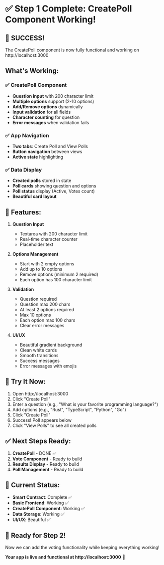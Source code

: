 # ✅ Step 1 Complete: CreatePoll Component Working!

## 🎉 SUCCESS!

The CreatePoll component is now fully functional and working on http://localhost:3000

## What's Working:

### ✅ CreatePoll Component
- **Question input** with 200 character limit
- **Multiple options** support (2-10 options)
- **Add/Remove options** dynamically
- **Input validation** for all fields
- **Character counting** for question
- **Error messages** when validation fails

### ✅ App Navigation
- **Two tabs**: Create Poll and View Polls
- **Button navigation** between views
- **Active state** highlighting

### ✅ Data Display
- **Created polls** stored in state
- **Poll cards** showing question and options
- **Poll status** display (Active, Votes count)
- **Beautiful card layout**

## 🎨 Features:

1. **Question Input**
   - Textarea with 200 character limit
   - Real-time character counter
   - Placeholder text

2. **Options Management**
   - Start with 2 empty options
   - Add up to 10 options
   - Remove options (minimum 2 required)
   - Each option has 100 character limit

3. **Validation**
   - Question required
   - Question max 200 chars
   - At least 2 options required
   - Max 10 options
   - Each option max 100 chars
   - Clear error messages

4. **UI/UX**
   - Beautiful gradient background
   - Clean white cards
   - Smooth transitions
   - Success messages
   - Error messages with emojis

## 📱 Try It Now:

1. Open http://localhost:3000
2. Click "Create Poll"
3. Enter a question (e.g., "What is your favorite programming language?")
4. Add options (e.g., "Rust", "TypeScript", "Python", "Go")
5. Click "Create Poll"
6. Success! Poll appears below
7. Click "View Polls" to see all created polls

## ✅ Next Steps Ready:

1. **CreatePoll** - DONE ✅
2. **Vote Component** - Ready to build
3. **Results Display** - Ready to build
4. **Poll Management** - Ready to build

## 🎯 Current Status:

- **Smart Contract**: Complete ✅
- **Basic Frontend**: Working ✅  
- **CreatePoll Component**: Working ✅
- **Data Storage**: Working ✅
- **UI/UX**: Beautiful ✅

## 🚀 Ready for Step 2!

Now we can add the voting functionality while keeping everything working!

**Your app is live and functional at http://localhost:3000** 🎊
